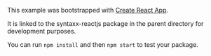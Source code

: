 This example was bootstrapped with [Create React App](https://github.com/facebook/create-react-app).

It is linked to the syntaxx-reactjs package in the parent directory for development purposes.

You can run `npm install` and then `npm start` to test your package.
